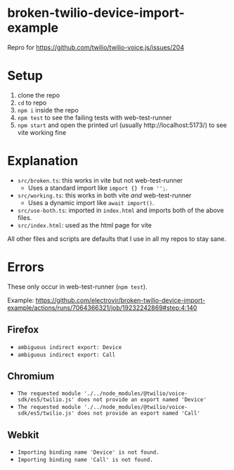# broken-twilio-device-import-example

Repro for https://github.com/twilio/twilio-voice.js/issues/204

# Setup

1. clone the repo
2. `cd` to repo
3. `npm i` inside the repo
4. `npm test` to see the failing tests with web-test-runner
5. `npm start` and open the printed url (usually http://localhost:5173/) to see vite working fine

# Explanation

-   `src/broken.ts`: this works in vite but not web-test-runner
    -   Uses a standard import like `import {} from '';`.
-   `src/working.ts`: this works in both vite _and_ web-test-runner
    -   Uses a dynamic import like `await import()`.
-   `src/use-both.ts`: imported in `index.html` and imports both of the above files.
-   `src/index.html`: used as the html page for vite

All other files and scripts are defaults that I use in all my repos to stay sane.

# Errors

These only occur in web-test-runner (`npm test`).

Example: https://github.com/electrovir/broken-twilio-device-import-example/actions/runs/7064366321/job/19232242869#step:4:140

## Firefox

-   `ambiguous indirect export: Device`
-   `ambiguous indirect export: Call`

## Chromium

-   `The requested module './../node_modules/@twilio/voice-sdk/es5/twilio.js' does not provide an export named 'Device'`
-   `The requested module './../node_modules/@twilio/voice-sdk/es5/twilio.js' does not provide an export named 'Call'`

## Webkit

-   `Importing binding name 'Device' is not found.`
-   `Importing binding name 'Call' is not found.`
